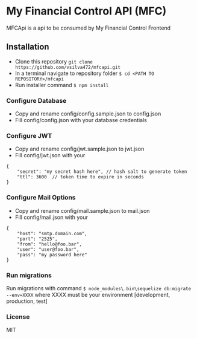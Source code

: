 # My Financial Control API (MFC)
MFCApi is a api to be consumed by My Financial Control Frontend

## Installation
- Clone this repository `git clone https://github.com/vsilva472/mfcapi.git`
- In a terminal navigate to repository folder `$ cd <PATH TO REPOSITORY>/mfcapi`
- Run installer command `$ npm install`

### Configure Database
- Copy and rename config/config.sample.json to config.json
- Fill config/config.json with your database credentials

### Configure JWT
- Copy and rename config/jwt.sample.json to jwt.json
- Fill config/jwt.json with your 
```
{
    "secret": "my secret hash here", // hash salt to generate token
    "ttl": 3600  // token time to expire in seconds
}
```

### Configure Mail Options
- Copy and rename config/mail.sample.json to mail.json
- Fill config/mail.json with your 
```
{
    "host": "smtp.domain.com",
    "port": "2525",
    "from": "hello@foo.bar",
    "user": "user@foo.bar",
    "pass": "my password here"
}
```
### Run migrations
Run migrations with command `$ node_modules\.bin\sequelize db:migrate --env=XXXX` where XXXX must be your environment [development, production, test]

### License
MIT
